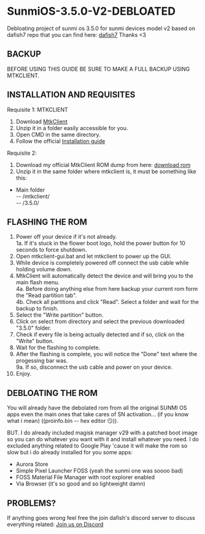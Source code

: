 # SunmiOS-3.5.0-V2-DEBLOATED
Debloating project of sunmi os 3.5.0 for sunmi devices model v2 based on dafish7 repo that you can find here: <a href="https://github.com/dafish7/Sunmi-v2-Firmware-">dafish7</a>
Thanks <3 

## BACKUP ##
BEFORE USING THIS GUIDE BE SURE TO MAKE A FULL BACKUP USING MTKCLIENT.


## INSTALLATION AND REQUISITES ##

Requisite 1: MTKCLIENT
1. Download <a href="https://github.com/bkerler/mtkclient">MtkClient</a>
2. Unzip it in a folder easily accessible for you.
3. Open CMD in the same directory.
4. Follow the official <a href="https://github.com/bkerler/mtkclient?tab=readme-ov-file#windows">Installation guide</a>

Requisite 2:
1. Download my official MtkClient ROM dump from here: <a href="https://drive.google.com/file/d/16cGU3oo7NQuf6vfAlmDAA-P6Y3Y7-Vnd/view?usp=sharing">download rom</a>
2. Unzip it in the same folder where mtkclient is, it must be something like this:
  - Main folder <br>
   -- /mtkclient/ <br>
   -- /3.5.0/ <br>


## FLASHING THE ROM ##    
   
1. Power off your device if it's not already. <br>
1a. If it's stuck in the flower boot logo, hold the power button for 10 seconds to force shutdown. <br> 
2. Open mtkclient-gui.bat and let mtkclient to power up the GUI. <br>
3. While device is completely powered off connect the usb cable while holding volume down. <br>
4. MtkClient will automatically detect the device and will bring you to the main flash menu. <br>
  4a. Before doing anything else from here backup your current rom form the "Read partition tab". <br>
  4b. Check all partitions and click "Read". Select a folder and wait for the backup to finish. <br>
5. Select the "Write partition" button. <br>
6. Click on select from directory and select the previous downloaded "3.5.0" folder. <br>
7. Check if every file is being actually detected and if so, click on the "Write" button. <br>
8. Wait for the flashing to complete. <br>
9. After the flashing is complete, you will notice the "Done" text where the progessing bar was. <br>
9a. If so, disconnect the usb cable and power on your device. <br>
10. Enjoy.

## DEBLOATING THE ROM ##
You will already have the debolated rom from all the original SUNMI OS apps even the main ones that take cares of SN activation... (if you know what i mean) ((proinfo.bin -- hex editor 😏​)).


BUT.
I do already included magisk manager v29 with a patched boot image so you can do whatever you want with it and install whatever you need. 
I do excluded anything related to Google Play 'cause it will make the rom so slow but i do already installed for you some apps:

- Aurora Store
- Simple Pixel Launcher FOSS (yeah the sunmi one was soooo bad)
- FOSS Material File Manager with root explorer enabled
- Via Browser (it's so good and so lightweight damn)

## PROBLEMS? ##
If anything goes wrong feel free the join dafish's discord server to discuss everything related: <a href="https://discord.gg/jHpeHhRWez">Join us on Discord</a>
